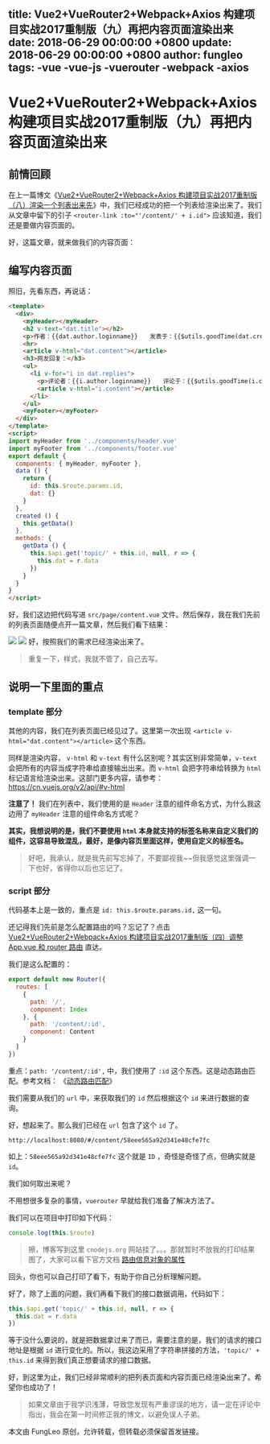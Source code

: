 title: Vue2+VueRouter2+Webpack+Axios 构建项目实战2017重制版（九）再把内容页面渲染出来
date: 2018-06-29 00:00:00 +0800
update: 2018-06-29 00:00:00 +0800
author: fungleo
tags:
    -vue
    -vue-js
    -vuerouter
    -webpack
    -axios
---

# Vue2+VueRouter2+Webpack+Axios 构建项目实战2017重制版（九）再把内容页面渲染出来

## 前情回顾

在上一篇博文《[Vue2+VueRouter2+Webpack+Axios 构建项目实战2017重制版（八）渲染一个列表出来先](http://blog.csdn.net/fungleo/article/details/77603537)》中，我们已经成功的把一个列表给渲染出来了。我们从文章中留下的引子 `<router-link :to="'/content/' + i.id">` 应该知道，我们还是要做内容页面的。

好，这篇文章，就来做我们的内容页面：

## 编写内容页面

照旧，先看东西，再说话：

```html
<template>
  <div>
    <myHeader></myHeader>
    <h2 v-text="dat.title"></h2>
    <p>作者：{{dat.author.loginname}}　　发表于：{{$utils.goodTime(dat.create_at)}}</p>
    <hr>
    <article v-html="dat.content"></article>
    <h3>网友回复：</h3>
    <ul>
      <li v-for="i in dat.replies">
        <p>评论者：{{i.author.loginname}}　　评论于：{{$utils.goodTime(i.create_at)}}</p>
        <article v-html="i.content"></article>
      </li>
    </ul>
    <myFooter></myFooter>
  </div>
</template>
<script>
import myHeader from '../components/header.vue'
import myFooter from '../components/footer.vue'
export default {
  components: { myHeader, myFooter },
  data () {
    return {
      id: this.$route.params.id,
      dat: {}
    }
  },
  created () {
    this.getData()
  },
  methods: {
    getData () {
      this.$api.get('topic/' + this.id, null, r => {
        this.dat = r.data
      })
    }
  }
}
</script>
```

好，我们这边把代码写进 `src/page/content.vue` 文件。然后保存，我在我们先前的列表页面随便点开一篇文章，然后我们看下结果：

![](https://raw.githubusercontent.com/fengcms/articles/master/image/b1/e1b373fcb66dea3125c029e6c7e00a.png)
![](https://raw.githubusercontent.com/fengcms/articles/master/image/1e/7be71e72f5401fe1fa0ae20af16f59.png)
好，按照我们的需求已经渲染出来了。

> 重复一下，样式，我就不管了，自己去写。

## 说明一下里面的重点

### template 部分

其他的内容，我们在列表页面已经见过了。这里第一次出现 `<article v-html="dat.content"></article>` 这个东西。

同样是渲染内容， `v-html` 和 `v-text` 有什么区别呢？其实区别非常简单，`v-text` 会把所有的内容当成字符串给直接输出出来。而 `v-html` 会把字符串给转换为 `html` 标记语言给渲染出来。这部门更多内容，请参考：https://cn.vuejs.org/v2/api/#v-html

**注意了！** 我们在列表中，我们使用的是 `Header` 注意的组件命名方式，为什么我这边用了 `myHeader` 注意的组件命名方式呢？

**其实，我想说明的是，我们不要使用 `html` 本身就支持的标签名称来自定义我们的组件，这容易导致混乱，最好，是像内容页里面这样，使用自定义的标签名。**

> 好吧，我承认，就是我先前写忘掉了，不要鄙视我~~但我感觉这里强调一下也好，省得你以后也忘记了。

### script 部分

代码基本上是一致的，重点是 `id: this.$route.params.id,` 这一句。

还记得我们先前是怎么配置路由的吗？忘记了？点击 [Vue2+VueRouter2+Webpack+Axios 构建项目实战2017重制版（四）调整 App.vue 和 router 路由](http://blog.csdn.net/fungleo/article/details/77600798#t4) 直达。

我们是这么配置的：

```js
export default new Router({
  routes: [
    {
      path: '/',
      component: Index
    }, {
      path: '/content/:id',
      component: Content
    }
  ]
})
```
重点：`path: '/content/:id',` 中，我们使用了 `:id` 这个东西。这是动态路由匹配。参考文档： 《[动态路由匹配](https://router.vuejs.org/zh-cn/essentials/dynamic-matching.html)》

我们需要从我们的 `url` 中，来获取我们的 `id` 然后根据这个 `id` 来进行数据的查询。

好，想起来了。那么我们已经在 `url` 包含了这个 `id` 了。

```#
http://localhost:8080/#/content/58eee565a92d341e48cfe7fc
```
如上：`58eee565a92d341e48cfe7fc` 这个就是 `ID` ，奇怪是奇怪了点，但确实就是 `id`。

我们如何取出来呢？

不用想很多复杂的事情，`vuerouter` 早就给我们准备了解决方法了。

我们可以在项目中打印如下代码：

```js
console.log(this.$route)
```
> 擦，博客写到这里 `cnodejs.org` 网站挂了。。。那就暂时不放我的打印结果图了，大家可以看下官方文档 [路由信息对象的属性](https://router.vuejs.org/zh-cn/api/route-object.html#路由信息对象的属性)

回头，你也可以自己打印了看下，有助于你自己分析理解问题。

好了，除了上面的问题，我们再看下我们的接口数据调用，代码如下：

```js
this.$api.get('topic/' + this.id, null, r => {
  this.dat = r.data
})
```
等于没什么要说的，就是把数据拿过来了而已，需要注意的是，我们的请求的接口地址是根据 `id` 进行变化的。所以，我这边采用了字符串拼接的方法，`'topic/' + this.id` 来得到我们真正想要请求的接口数据。

好，到这里为止，我们已经非常顺利的把列表页面和内容页面已经渲染出来了。希望你也成功了！

> 如果文章由于我学识浅薄，导致您发现有严重谬误的地方，请一定在评论中指出，我会在第一时间修正我的博文，以避免误人子弟。

本文由 FungLeo 原创，允许转载，但转载必须保留首发链接。


